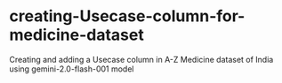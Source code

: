 # creating-Usecase-column-for-medicine-dataset
Creating and adding a Usecase column in A-Z Medicine dataset of India using gemini-2.0-flash-001 model
